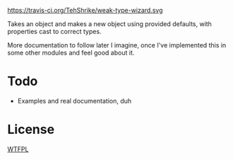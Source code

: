 https://travis-ci.org/TehShrike/weak-type-wizard.svg

Takes an object and makes a new object using provided defaults, with properties cast to correct types.

More documentation to follow later I imagine, once I've implemented this in some other modules and feel good about it.

Todo
=====
- Examples and real documentation, duh

License
=====
[WTFPL](http://wtfpl2.com/)
